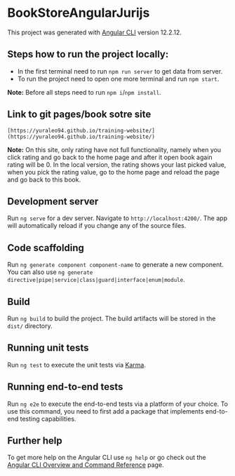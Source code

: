 # BookStoreAngularJurijs

This project was generated with [Angular CLI](https://github.com/angular/angular-cli) version 12.2.12.

## Steps how to run the project locally:

- In the first terminal need to run `npm run server` to get data from server.
- To run the project need to open one more terminal and run `npm start`.

**Note:** Before all steps need to run `npm i`/`npm install`.

## Link to git pages/book sotre site

`[https://yuraleo94.github.io/training-website/](https://yuraleo94.github.io/training-website/)`

**Note:** On this site, only rating have not full functionality, namely when you click rating and go back to the home page and after it open book again rating will be 0. In the local version, the rating shows your last picked value, when you pick the rating value, go to the home page and reload the page and go back to this book.  

## Development server

Run `ng serve` for a dev server. Navigate to `http://localhost:4200/`. The app will automatically reload if you change any of the source files.

## Code scaffolding

Run `ng generate component component-name` to generate a new component. You can also use `ng generate directive|pipe|service|class|guard|interface|enum|module`.

## Build

Run `ng build` to build the project. The build artifacts will be stored in the `dist/` directory.

## Running unit tests

Run `ng test` to execute the unit tests via [Karma](https://karma-runner.github.io).

## Running end-to-end tests

Run `ng e2e` to execute the end-to-end tests via a platform of your choice. To use this command, you need to first add a package that implements end-to-end testing capabilities.

## Further help

To get more help on the Angular CLI use `ng help` or go check out the [Angular CLI Overview and Command Reference](https://angular.io/cli) page.
